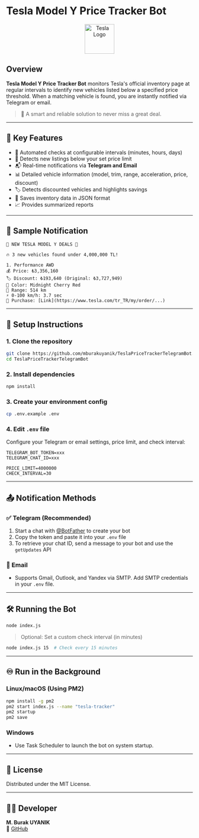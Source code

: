 # Tesla Model Y Price Tracker Bot

<p align="center">
  <img src="https://www.tesla.com/themes/custom/tesla_frontend/assets/favicons/favicon.ico" width="80" alt="Tesla Logo">
</p>

## Overview

**Tesla Model Y Price Tracker Bot** monitors Tesla's official inventory page at regular intervals to identify new vehicles listed below a specified price threshold. When a matching vehicle is found, you are instantly notified via Telegram or email.

> 🚀 A smart and reliable solution to never miss a great deal.

---

## 🔧 Key Features

- 🔁 Automated checks at configurable intervals (minutes, hours, days)
- 💸 Detects new listings below your set price limit
- 📬 Real-time notifications via **Telegram and Email**
- 📊 Detailed vehicle information (model, trim, range, acceleration, price, discount)
- 🏷️ Detects discounted vehicles and highlights savings
- 💾 Saves inventory data in JSON format
- 📈 Provides summarized reports

---

## 🔔 Sample Notification

```
🚗 NEW TESLA MODEL Y DEALS 🚗

🔥 3 new vehicles found under 4,000,000 TL!

1. Performance AWD
💰 Price: ₺3,356,160
🏷️ Discount: ₺193,640 (Original: ₺3,727,949)
🎨 Color: Midnight Cherry Red
🔋 Range: 514 km
⚡ 0-100 km/h: 3.7 sec
🔗 Purchase: [Link](https://www.tesla.com/tr_TR/my/order/...)
```

---

## 🚀 Setup Instructions

### 1. Clone the repository

```bash
git clone https://github.com/mburakuyanik/TeslaPriceTrackerTelegramBot.git
cd TeslaPriceTrackerTelegramBot
```

### 2. Install dependencies

```bash
npm install
```

### 3. Create your environment config

```bash
cp .env.example .env
```

### 4. Edit `.env` file

Configure your Telegram or email settings, price limit, and check interval:

```env
TELEGRAM_BOT_TOKEN=xxx
TELEGRAM_CHAT_ID=xxx

PRICE_LIMIT=4000000
CHECK_INTERVAL=30
```

---

## 📤 Notification Methods

### ✅ Telegram (Recommended)

1. Start a chat with [@BotFather](https://t.me/botfather) to create your bot
2. Copy the token and paste it into your `.env` file
3. To retrieve your chat ID, send a message to your bot and use the `getUpdates` API

### 📧 Email

- Supports Gmail, Outlook, and Yandex via SMTP. Add SMTP credentials in your `.env` file.

---

## 🛠️ Running the Bot

```bash
node index.js
```

> Optional: Set a custom check interval (in minutes)

```bash
node index.js 15  # Check every 15 minutes
```

---

## ♾️ Run in the Background

### Linux/macOS (Using PM2)

```bash
npm install -g pm2
pm2 start index.js --name "tesla-tracker"
pm2 startup
pm2 save
```

### Windows

- Use Task Scheduler to launch the bot on system startup.

---

## 📄 License

Distributed under the MIT License.

---

## 👨‍💻 Developer

**M. Burak UYANIK**  
🔗 [GitHub](https://github.com/mburakuyanik)

```
